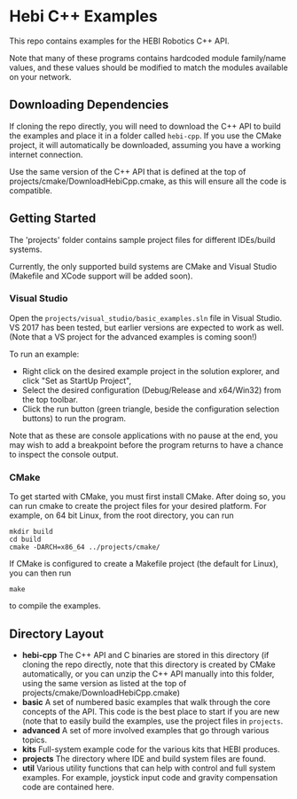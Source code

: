 # Hebi C++ Examples

This repo contains examples for the HEBI Robotics C++ API.

Note that many of these programs contains hardcoded module family/name values,
and these values should be modified to match the modules available on your
network.

## Downloading Dependencies

If cloning the repo directly, you will need to download the C++ API to build the
examples and place it in a folder called `hebi-cpp`. If you use the CMake project, it will automatically be downloaded, assuming you have a working internet connection.

Use the same version of the C++ API that is defined at the top of projects/cmake/DownloadHebiCpp.cmake, as this will ensure all the code is compatible.

## Getting Started

The 'projects' folder contains sample project files for different IDEs/build
systems.

Currently, the only supported build systems are CMake and Visual Studio (Makefile
and XCode support will be added soon).

### Visual Studio

Open the `projects/visual_studio/basic_examples.sln` file in Visual Studio.
VS 2017 has been tested, but earlier versions are expected to work as well.
(Note that a VS project for the advanced examples is coming soon!)

To run an example:

- Right click on the desired example project in the solution explorer, and
click "Set as StartUp Project",
- Select the desired configuration (Debug/Release and x64/Win32) from the
top toolbar.
- Click the run button (green triangle, beside the configuration selection
buttons) to run the program.

Note that as these are console applications with no pause at the end, you
may wish to add a breakpoint before the program returns to have a chance
to inspect the console output.

### CMake

To get started with CMake, you must
first install CMake.  After doing so, you can run cmake to create the project
files for your desired platform.  For example, on 64 bit Linux, from the root
directory, you can run

```
mkdir build
cd build
cmake -DARCH=x86_64 ../projects/cmake/
```

If CMake is configured to create a Makefile project (the default for Linux), you
can then run

```make```

to compile the examples.

## Directory Layout

- **hebi-cpp** The C++ API and C binaries are stored in this directory (if cloning
the repo directly, note that this directory is created by CMake automatically, or
you can unzip the C++ API manually into this folder, using the same version as listed
at the top of projects/cmake/DownloadHebiCpp.cmake)
- **basic** A set of numbered basic examples that walk through the core concepts
of the API.  This code is the best place to start if you are new (note that to
easily build the examples, use the project files in `projects`.
- **advanced** A set of more involved examples that go through various topics.
- **kits** Full-system example code for the various kits that HEBI produces.
- **projects** The directory where IDE and build system files are found.
- **util** Various utility functions that can help with control and full system examples.  For example, joystick input code and gravity compensation code are contained here.


